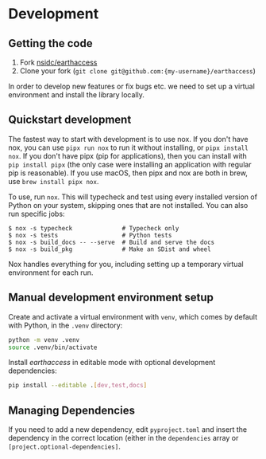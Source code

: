 # Development

## Getting the code

1. Fork [nsidc/earthaccess](https://github.com/nsidc/earthaccess)
1. Clone your fork (`git clone git@github.com:{my-username}/earthaccess`)

In order to develop new features or fix bugs etc. we need to set up a virtual
environment and install the library locally.

## Quickstart development

The fastest way to start with development is to use nox. If you don't have nox,
you can use `pipx run nox` to run it without installing, or `pipx install nox`.
If you don't have pipx (pip for applications), then you can install with
`pip install pipx` (the only case were installing an application with regular
pip is reasonable). If you use macOS, then pipx and nox are both in brew, use
`brew install pipx nox`.

To use, run `nox`. This will typecheck and test using every installed version of
Python on your system, skipping ones that are not installed. You can also run
specific jobs:

```console
$ nox -s typecheck              # Typecheck only
$ nox -s tests                  # Python tests
$ nox -s build_docs -- --serve  # Build and serve the docs
$ nox -s build_pkg              # Make an SDist and wheel
```

Nox handles everything for you, including setting up a temporary virtual
environment for each run.

## Manual development environment setup

Create and activate a virtual environment with `venv`, which comes by default with
Python, in the `.venv` directory:

```bash
python -m venv .venv
source .venv/bin/activate
```

Install _earthaccess_ in editable mode with optional development dependencies:

```bash
pip install --editable .[dev,test,docs]
```

## Managing Dependencies

If you need to add a new dependency, edit `pyproject.toml` and insert the dependency in
the correct location (either in the `dependencies` array or
`[project.optional-dependencies]`.
